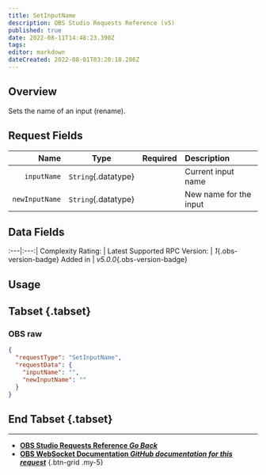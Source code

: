 ```yaml
---
title: SetInputName
description: OBS Studio Requests Reference (v5)
published: true
date: 2022-08-11T14:48:23.390Z
tags: 
editor: markdown
dateCreated: 2022-08-01T03:20:18.286Z
---
```


## Overview
Sets the name of an input (rename).

## Request Fields
Name | Type | Required| Description |
----:|:----:|:-------:|:------------|
`inputName` | `String`{.datatype} | <i class="mdi mdi-check-bold"></i> | Current input name	
`newInputName` | `String`{.datatype} | <i class="mdi mdi-check-bold"></i> | New name for the input	

## Data Fields
:---|:---:|
Complexity Rating: | <span class="stars stars--2"></span>
Latest Supported RPC Version: | *1*{.obs-version-badge}
Added in | *v5.0.0*{.obs-version-badge}

## Usage
## Tabset {.tabset}
### OBS raw
```json
{
  "requestType": "SetInputName",
  "requestData": {
    "inputName": "",
    "newInputName": ""
  }
}
```
## End Tabset {.tabset}

---

- [<i class="mdi mdi-chevron-left"></i>**OBS Studio Requests Reference *Go Back***](/en/Broadcasters/OBS/Requests)
- [<i class="mdi mdi-github"></i> **OBS WebSocket Documentation *GitHub documentation for this request***](https://github.com/obsproject/obs-websocket/blob/master/docs/generated/protocol.md#setinputname)
{.btn-grid .my-5}